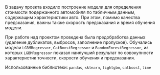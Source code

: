 В задачу проекта входило построение модели для определения стоимости подержанного автомобиля по табличным данным, содержащим характеристики авто. При этом, помимо качества предсказания, важны также скорость предсказания и время обучения модели.

При работе над проектом проведена была предобработка данных (удаление дубликатов, выбросов, заполнение пропусков).  Обучались модели `LGBMRegressor`, `CatBoostRegressor` и `RandomForestRegressor`, из которых `LGBMRegressor` показал наилучший результат по совокупности характеристик точности, скорости обучения и предсказания.

Использованные библиотеки: `pandas`, `sklearn`, `lightgbm`, `catboost`, `time`
